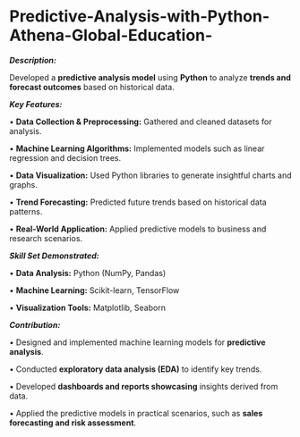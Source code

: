 # Predictive-Analysis-with-Python-Athena-Global-Education-

_**Description:**_

Developed a **predictive analysis model** using **Python** to analyze **trends and forecast outcomes** based on historical data.

_**Key Features:**_

•	**Data Collection & Preprocessing:** Gathered and cleaned datasets for analysis.

•	**Machine Learning Algorithms:** Implemented models such as linear regression and decision trees.

•	**Data Visualization:** Used Python libraries to generate insightful charts and graphs.

•	**Trend Forecasting:** Predicted future trends based on historical data patterns.

•	**Real-World Application:** Applied predictive models to business and research scenarios.

_**Skill Set Demonstrated:**_

•	**Data Analysis:** Python (NumPy, Pandas)

•	**Machine Learning:** Scikit-learn, TensorFlow

•	**Visualization Tools:** Matplotlib, Seaborn

_**Contribution:**_

•	Designed and implemented machine learning models for **predictive analysis**.

•	Conducted **exploratory data analysis (EDA)** to identify key trends.

•	Developed **dashboards and reports showcasing** insights derived from data.

•	Applied the predictive models in practical scenarios, such as **sales forecasting and risk assessment**.
